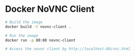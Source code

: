 # Docker NoVNC Client

```sh
# Build the image
docker build -t novnc-client .

# Run the image 
docker run -p 80:80 novnc-client

# Access the novnc client by http://localhost:80/vnc.html
```

